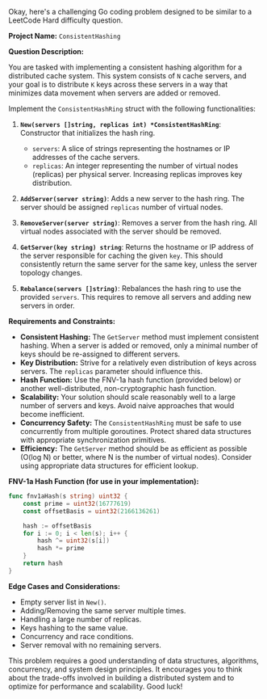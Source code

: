Okay, here's a challenging Go coding problem designed to be similar to a LeetCode Hard difficulty question.

**Project Name:** `ConsistentHashing`

**Question Description:**

You are tasked with implementing a consistent hashing algorithm for a distributed cache system.  This system consists of `N` cache servers, and your goal is to distribute `K` keys across these servers in a way that minimizes data movement when servers are added or removed.

Implement the `ConsistentHashRing` struct with the following functionalities:

1.  **`New(servers []string, replicas int) *ConsistentHashRing`**: Constructor that initializes the hash ring.
    *   `servers`: A slice of strings representing the hostnames or IP addresses of the cache servers.
    *   `replicas`: An integer representing the number of virtual nodes (replicas) per physical server. Increasing replicas improves key distribution.

2.  **`AddServer(server string)`**: Adds a new server to the hash ring.  The server should be assigned `replicas` number of virtual nodes.

3.  **`RemoveServer(server string)`**: Removes a server from the hash ring. All virtual nodes associated with the server should be removed.

4.  **`GetServer(key string) string`**: Returns the hostname or IP address of the server responsible for caching the given `key`.  This should consistently return the same server for the same key, unless the server topology changes.

5.  **`Rebalance(servers []string)`**: Rebalances the hash ring to use the provided `servers`. This requires to remove all servers and adding new servers in order.

**Requirements and Constraints:**

*   **Consistent Hashing:** The `GetServer` method must implement consistent hashing. When a server is added or removed, only a minimal number of keys should be re-assigned to different servers.
*   **Key Distribution:** Strive for a relatively even distribution of keys across servers.  The `replicas` parameter should influence this.
*   **Hash Function:**  Use the FNV-1a hash function (provided below) or another well-distributed, non-cryptographic hash function.
*   **Scalability:** Your solution should scale reasonably well to a large number of servers and keys.  Avoid naive approaches that would become inefficient.
*   **Concurrency Safety:** The `ConsistentHashRing` must be safe to use concurrently from multiple goroutines.  Protect shared data structures with appropriate synchronization primitives.
*   **Efficiency:** The `GetServer` method should be as efficient as possible (O(log N) or better, where N is the number of virtual nodes).  Consider using appropriate data structures for efficient lookup.

**FNV-1a Hash Function (for use in your implementation):**

```go
func fnv1aHash(s string) uint32 {
    const prime = uint32(16777619)
    const offsetBasis = uint32(2166136261)

    hash := offsetBasis
    for i := 0; i < len(s); i++ {
        hash ^= uint32(s[i])
        hash *= prime
    }
    return hash
}
```

**Edge Cases and Considerations:**

*   Empty server list in `New()`.
*   Adding/Removing the same server multiple times.
*   Handling a large number of replicas.
*   Keys hashing to the same value.
*   Concurrency and race conditions.
*   Server removal with no remaining servers.

This problem requires a good understanding of data structures, algorithms, concurrency, and system design principles.  It encourages you to think about the trade-offs involved in building a distributed system and to optimize for performance and scalability. Good luck!
